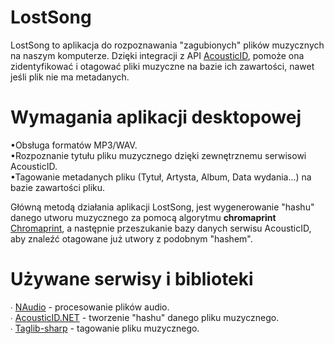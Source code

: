 # LostSong
LostSong to aplikacja do rozpoznawania "zagubionych" plików muzycznych na naszym komputerze. Dzięki integracji z API [AcousticID](https://acoustid.org), pomoże ona zidentyfikować i otagować pliki muzyczne na bazie ich zawartości, nawet jeśli plik nie ma metadanych.

# Wymagania aplikacji desktopowej
•Obsługa formatów MP3/WAV.<br/>
•Rozpoznanie tytułu pliku muzycznego dzięki zewnętrznemu serwisowi AcousticID.<br/>
•Tagowanie metadanych pliku (Tytuł, Artysta, Album, Data wydania...) na bazie zawartości pliku. <br/>

Główną metodą działania aplikacji LostSong, jest wygenerowanie "hashu" danego utworu muzycznego za pomocą algorytmu **chromaprint** [Chromaprint](https://github.com/acoustid/chromaprint), a następnie przeszukanie bazy danych serwisu AcousticID, aby znaleźć otagowane już utwory z podobnym "hashem".

# Używane serwisy i biblioteki

∙ [NAudio](https://github.com/naudio/NAudio) - procesowanie plików audio.<br/>
∙ [AcousticID.NET](https://github.com/wo80/AcoustID.NET) - tworzenie "hashu" danego pliku muzycznego.<br/>
∙ [Taglib-sharp](https://github.com/mono/taglib-sharp) - tagowanie pliku muzycznego.<br/>

